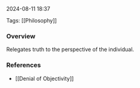 
2024-08-11 18:37

Tags: [[Philosophy]]

### Overview
Relegates truth to the perspective of the individual.

### References
- [[Denial of Objectivity]]

